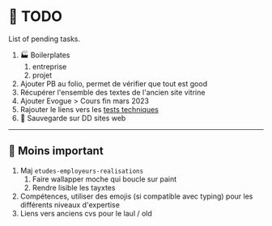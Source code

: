 # 🌱 TODO

List of pending tasks.

1. 🏭 Boilerplates
   1. entreprise
   2. projet
2. Ajouter PB au folio, permet de vérifier que tout est good
3. Récupérer l'ensemble des textes de l'ancien site vitrine
4. Ajouter Evogue > Cours fin mars 2023
5. Rajouter le liens vers les [tests techniques](https://github.com/youpiwaza/tests-techniques/)
6. 💾 Sauvegarde sur DD sites web

---

## 🌱 Moins important

1. Maj `etudes-employeurs-realisations`
   1. Faire wallapper moche qui boucle sur paint
   2. Rendre lisible les tayxtes
2. Compétences, utiliser des emojis (si compatible avec typing) pour les différents niveaux d'expertise
3. Liens vers anciens cvs pour le laul / old
